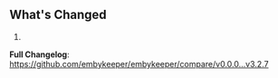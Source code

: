 ## What's Changed

1.

**Full Changelog**: https://github.com/embykeeper/embykeeper/compare/v0.0.0...v3.2.7
